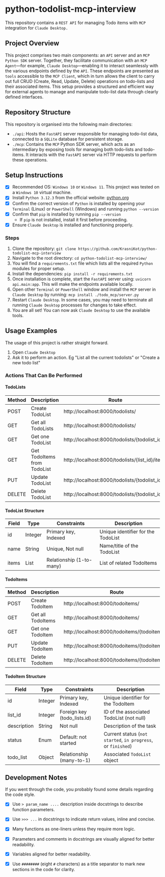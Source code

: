 # python-todolist-mcp-interview
This repository contains a `REST API` for managing Todo items with `MCP` integration for `Claude Desktop.`

## Project Overview
This project comprises two main components: an `API` server and an `MCP Python SDK` server. Together, they facilitate communication with an `MCP Agent`—for example, `Claude Desktop`—enabling it to interact seamlessly with the various endpoints defined by the `API`. These endpoints are presented as `tools` accessible to the `MCP Client`, which in turn allows the client to carry out full CRUD (Create, Read, Update, Delete) operations on todo-lists and their associated items. This setup provides a structured and efficient way for external agents to manage and manipulate todo-list data through clearly defined interfaces.

## Repository Structure

This repository is organised into the following main directories:

- `./api`: Hosts the `FastAPI` server responsible for managing todo-list data, connected to a `SQLite` database for persistent storage.
- `./mcp`: Contains the `MCP` Python SDK server, which acts as an intermediary by exposing tools for managing both todo-lists and todo-items. It interacts with the `FastAPI` server via HTTP requests to perform these operations.

## Setup Instructions

- [x] Recommended OS: `Windows 10` or `Windows 11`. This project was tested on a `Windows 10` virtual machine.
- [x] Install `Python 3.12.3` from the official website: [python.org](https://www.python.org/downloads/)
- [x] Confirm the correct version of `Python` is installed by opening your `Terminal` (Linux) or `PowerShell` (Windows) and running `python --version`
- [x] Confirm that `pip` is installed by running `pip --version`
    - If `pip` is not installed, install it first before proceeding.
- [x] Ensure `Claude Desktop` is installed and functioning properly.

### Steps

1. Clone the repository: `git clone https://github.com/KrasniKot/python-todolist-mcp-interview`
2. Navigate to the root directory: `cd python-todolist-mcp-interview/`
3. You will find a `requirements.txt` file which lists all the required `Python` modules for proper setup.
4. Install the dependencies: `pip install -r requirements.txt`
5. Once installation is complete, start the `FastAPI` server using: `uvicorn api.main:app`. This will make the endpoints available locally.
6. Open other `Terminal` or `PowerShell` window and install the `MCP` server in `Claude Desktop` by running: `mcp install ./todo_mcp/server.py`
7. Restart `Claude Desktop`. In some cases, you may need to terminate all running `Claude Desktop` processes for changes to take effect.
8. You are all set! You can now ask `Claude Desktop` to use the available tools.

## Usage Examples

The usage of this project is rather straight forward.

1. Open `Claude Desktop`
2. Ask it to perform an action. Eg "List all the current todolists" or "Create a new todo list"

### Actions That Can Be Performed

#### TodoLists

| Method | Description                   | Route                                            | MCP Function           |
|--------|-------------------------------|--------------------------------------------------|------------------------|
| POST   | Create TodoList               | http://localhost:8000/todolists/                 | create_todolist        |
| GET    | Get all TodoLists             | http://localhost:8000/todolists/                 | get_all_todolists      |
| GET    | Get one TodoList              | http://localhost:8000/todolists/{todolist_id}    | get_todolist           |
| GET    | Get TodoItems from TodoList   | http://localhost:8000/todolists/{list_id}/items  | get_items_for_list     |
| PUT    | Update TodoList               | http://localhost:8000/todolists/{todolist_id}    | update_todolist        |
| DELETE | Delete TodoList               | http://localhost:8000/todolists/{todolist_id}    | delete_todolist        |

#### TodoList Structure
| Field | Type     | Constraints                | Description                            |
|-------|----------|----------------------------|----------------------------------------|
| id    | Integer  | Primary key, Indexed       | Unique identifier for the TodoList     |
| name  | String   | Unique, Not null           | Name/title of the TodoList             |
| items | List     | Relationship (1-to-many)   | List of related TodoItems              |


#### TodoItems

| Method | Description         | Route                                           | MCP Function         |
|--------|---------------------|-------------------------------------------------|----------------------|
| POST   | Create TodoItem     | http://localhost:8000/todoitems/                | create_todoitem      |
| GET    | Get all TodoItems   | http://localhost:8000/todoitems/                | get_all_todoitems    |
| GET    | Get one TodoItem    | http://localhost:8000/todoitems/{todoitem_id}   | get_todoitem         |
| PUT    | Update TodoItem     | http://localhost:8000/todoitems/{todoitem_id}   | update_todoitem      |
| DELETE | Delete TodoItem     | http://localhost:8000/todoitems/{todoitem_id}   | delete_todoitem      |

#### TodoItem Structure
| Field       | Type      | Constraints                 | Description                                                  |
|-------------|-----------|-----------------------------|--------------------------------------------------------------|
| id          | Integer   | Primary key, Indexed        | Unique identifier for the TodoItem                           |
| list_id     | Integer   | Foreign key (todo_lists.id) | ID of the associated TodoList (not null)                     |
| description | String    | Not null                    | Description of the task                                      |
| status      | Enum      | Default: not started        | Current status (`not started`, `in progress`, or `finished`) |
| todo_list   | Object    | Relationship (many-to-1)    | Associated `TodoList` object                                 |


## Development Notes

If you went through the code, you probably found some details regarding the code style.

- [x] Use `> param_name ....` description inside docstrings to describe function parameters.
- [x] Use `>>> ...` in docstrings to indicate return values, inline and concise.
- [x] Many functions as one-liners unless they require more logic.
- [x] Parameters and comments in docstrings are visually aligned for better readability.
- [x] Variables aligned for better readability.
- [x] Use `########` (eight `#` characters) as a title separator to mark new sections in the code for clarity.

